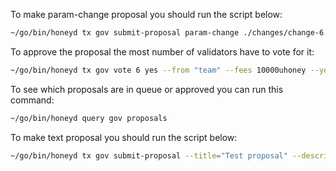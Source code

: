 To make param-change proposal you should run the script below:
```sh
~/go/bin/honeyd tx gov submit-proposal param-change ./changes/change-6.json --from team --fees 30000uhoney --gas 500000
```

To approve the proposal the most number of validators have to vote for it:
```sh
~/go/bin/honeyd tx gov vote 6 yes --from "team" --fees 10000uhoney --yes
```

To see which proposals are in queue or approved you can run this command:
```sh
~/go/bin/honeyd query gov proposals
```

To make text proposal you should run the script below:
```sh
~/go/bin/honeyd tx gov submit-proposal --title="Test proposal" --description="Test description" --type="Text" --from "team" --fees 30000uhoney --gas 500000 --deposit="10000cone"
```